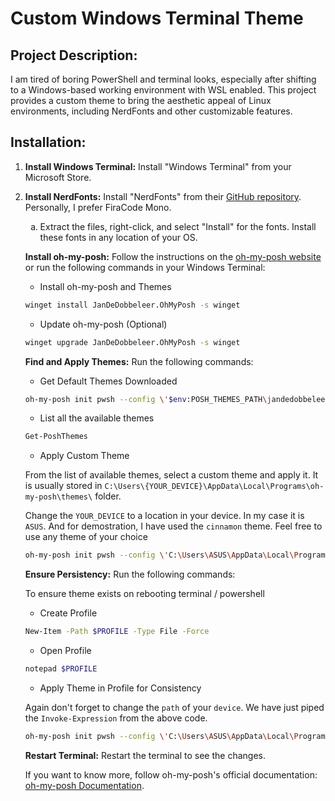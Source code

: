 # Custom Windows Terminal Theme

## Project Description:

I am tired of boring PowerShell and terminal looks, especially after shifting to a Windows-based working environment with WSL enabled. This project provides a custom theme to bring the aesthetic appeal of 
Linux environments, including NerdFonts and other customizable features.

## Installation:

1. **Install Windows Terminal:** Install "Windows Terminal" from your Microsoft Store.

2. **Install NerdFonts:** Install "NerdFonts" from their <a href="https://github.com/ryanoasis/nerd-fonts/releases" target="_blank" rel="noopener noreferrer">GitHub repository</a>. Personally, I prefer FiraCode Mono.
        <ol type="a">
        
3. Extract the files, right-click, and select "Install" for the fonts. Install these fonts in any location of your OS.
        
**Install oh-my-posh:** Follow the instructions on the [oh-my-posh website](https://ohmyposh.dev/docs/installation/windows) or run the following commands in your Windows Terminal:
        
* Install oh-my-posh and Themes

```bash
winget install JanDeDobbeleer.OhMyPosh -s winget
```

* Update oh-my-posh (Optional)
  
```bash
winget upgrade JanDeDobbeleer.OhMyPosh -s winget
```
        
**Find and Apply Themes:** Run the following commands:

* Get Default Themes Downloaded
  
```bash
oh-my-posh init pwsh --config \'$env:POSH_THEMES_PATH\jandedobbeleer.omp.json\' | Invoke-Expression
```

* List all the available themes
  
```bash
Get-PoshThemes
```

* Apply Custom Theme
  
From the list of available themes, select a custom theme and apply it. It is usually stored in `C:\Users\{YOUR_DEVICE}\AppData\Local\Programs\oh-my-posh\themes\` folder.

Change the `YOUR_DEVICE` to a location in your device. In my case it is `ASUS`. And for demostration, I have used the `cinnamon` theme. Feel free to use any theme of your choice

```bash
oh-my-posh init pwsh --config \'C:\Users\ASUS\AppData\Local\Programs\oh-my-posh\themes\cinnamon.omp.json\' | Invoke-Expression
```
        
**Ensure Persistency:** Run the following commands:

To ensure theme exists on rebooting terminal / powershell

* Create Profile
  
```bash
New-Item -Path $PROFILE -Type File -Force
```

* Open Profile
  
```bash
notepad $PROFILE
```

* Apply Theme in Profile for Consistency
  
Again don't forget to change the `path` of your `device`. We have just piped the `Invoke-Expression` from the above code.

```bash
oh-my-posh init pwsh --config \'C:\Users\ASUS\AppData\Local\Programs\oh-my-posh\themes\cinnamon.omp.json\' | Invoke-Expression
```
        
**Restart Terminal:** Restart the terminal to see the changes.
    
If you want to know more, follow oh-my-posh's official documentation: [oh-my-posh Documentation](https://ohmyposh.dev/docs/).






